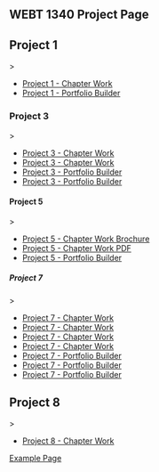 ## WEBT 1340 Project Page

<h2>Project 1</h2>>
<ul>
    <li><a href="project_1/project_1_camping_icons.ai">Project 1 - Chapter Work</a></li>
    <li><a href="project_1/portfolio_builder_sports_icons.ai">Project 1 - Portfolio Builder</a></li>
</ul>

<h3>Project 3</h3>>
<ul>
    <li><a href="project_3/cafe_limon_logo.ai">Project 3 - Chapter Work</a></li>
    <li><a href="project_3/limon_stationary.ai">Project 3 - Chapter Work</a></li>
    <li><a href="project_3/zoo_invitation.ai">Project 3 - Portfolio Builder</a></li>
    <li><a href="project_3/zoo_logo_and_icons.ai">Project 3 - Portfolio Builder</a></li>
</ul>

<h4>Project 5</h4>>
<ul>
    <li><a href="project_5/final-brochure/aos-brochure.ai">Project 5 - Chapter Work Brochure</a></li>
    <li><a href="project_5/AOS-Brochure.pdf">Project 5 - Chapter Work PDF</a></li>
    <li><a href="project_5/painted_turtle_brochure.ai">Project 5 - Portfolio Builder</a></li>
</ul>

<h5>Project 7</h5>>
<ul>
    <li><a href="project_7/coffee-producers.ai">Project 7 - Chapter Work</a></li>
    <li><a href="project_7/favorites-graph.ai">Project 7 - Chapter Work</a></li>
    <li><a href="project_7/price-graph.ai">Project 7 - Chapter Work</a></li>
    <li><a href="project_7/reasons-graph.ai">Project 7 - Chapter Work</a></li>
    <li><a href="project_7/fig1-graph.ai">Project 7 - Portfolio Builder</a></li>
    <li><a href="project_7/fig2-graph.ai">Project 7 - Portfolio Builder</a></li>
    <li><a href="project_7/fig3-graph.ai">Project 7 - Portfolio Builder</a></li>
</ul>

<h2>Project 8</h2>>
<ul>
    <li><a href="project_8/site-design.ai">Project 8 - Chapter Work</a></li>
</ul>

<a href="example/index.html" target="_blank">Example Page</a>